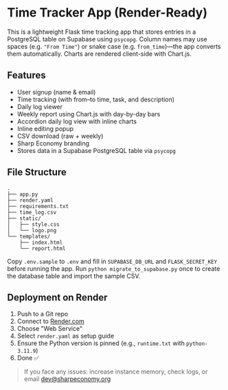 # Time Tracker App (Render-Ready)

This is a lightweight Flask time tracking app that stores entries in a
PostgreSQL table on Supabase using `psycopg`. Column names may use spaces
(e.g. `"From Time"`) or snake case (e.g. `from_time`)—the app converts them
automatically. Charts are rendered client-side with Chart.js.

## Features
- User signup (name & email)
- Time tracking (with from–to time, task, and description)
- Daily log viewer
- Weekly report using Chart.js with day-by-day bars
- Accordion daily log view with inline charts
- Inline editing popup
- CSV download (raw + weekly)
- Sharp Economy branding
- Stores data in a Supabase PostgreSQL table via `psycopg`

## File Structure
```
.
├── app.py
├── render.yaml
├── requirements.txt
├── time_log.csv
├── static/
│   ├── style.css
│   └── logo.png
└── templates/
    ├── index.html
    └── report.html
```

Copy `.env.sample` to `.env` and fill in `SUPABASE_DB_URL` and `FLASK_SECRET_KEY` before running the app. Run `python migrate_to_supabase.py` once to create the database table and import the sample CSV.

## Deployment on Render
1. Push to a Git repo
2. Connect to [Render.com](https://render.com/)
3. Choose "Web Service"
4. Select `render.yaml` as setup guide
5. Ensure the Python version is pinned (e.g., `runtime.txt` with `python-3.11.9`)
6. Done ✅

> If you face any issues: increase instance memory, check logs, or email dev@sharpeconomy.org
